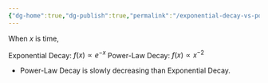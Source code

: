 ```yaml
---
{"dg-home":true,"dg-publish":true,"permalink":"/exponential-decay-vs-power-law-decay/","tags":["gardenEntry"],"dgPassFrontmatter":true}
---
```


When $x$ is time, 

Exponential Decay: $f(x) ∝ e^{-x}$
Power-Law Decay: $f(x) ∝ x^{-2}$


- Power-Law Decay is slowly decreasing than Exponential Decay.




